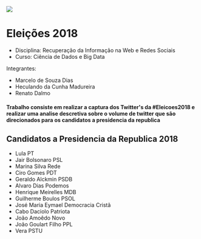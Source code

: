 ![](https://www.otempo.com.br/image/contentid/policy:1.2002682:1532037558/logo_2018.png?$p=2329d8a)

# Eleições 2018

- Disciplina: Recuperação da Informação na Web e Redes Sociais
- Curso: Ciência de Dados e Big Data

Integrantes:

- Marcelo de Souza Dias
- Heculando da Cunha Madureira
- Renato Dalmo

#### Trabalho consiste em realizar a captura dos Twitter's da #Eleicoes2018 e realizar uma analise descretiva sobre o volume de twitter que são direcionados para os candidatos a presidencia da republica


## Candidatos a Presidencia da Republica 2018

- Lula PT
- Jair Bolsonaro PSL
- Marina Silva Rede
- Ciro Gomes PDT
- Geraldo Alckmin PSDB
- Alvaro Dias Podemos
- Henrique Meirelles MDB
- Guilherme Boulos PSOL
- José Maria Eymael Democracia Cristã
- Cabo Daciolo Patriota
- João Amoêdo Novo
- João Goulart Filho PPL
- Vera PSTU
